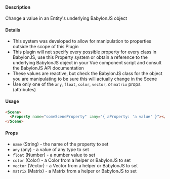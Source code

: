 #### Description

Change a value in an Entity's underlying BabylonJS object

#### Details

 - This system was developed to allow for manipulation to properties outside the scope of this Plugin
 - This plugin will not specify every possible property for every class in BabylonJS, use this Property system or obtain a reference to the underlying BabylonJS object in your Vue component script and consult the BabylonJS API documentation
 - These values are reactive, but check the BabylonJS class for the object you are manipulating to be sure this will actually change in the Scene
 - Use only one of the `any`, `float`, `color`, `vector`, or `matrix` props (attributes)

#### Usage

```html
<Scene>
  <Property name="someSceneProperty" :any="{ aProperty: 'a value' }"></Property>
</Scene>
```

#### Props

 - `name` (String) - the name of the property to set
 - `any` (any) - a value of any type to set
 - `float` (Number) - a number value to set
 - `color` (Color) - a Color from a helper or BabylonJS to set
 - `vector` (Vector) - a Vector from a helper or BabylonJS to set
 - `matrix` (Matrix) - a Matrix from a helper or BabylonJS to set
